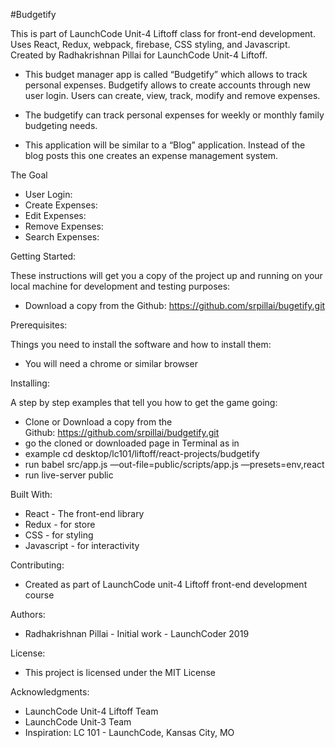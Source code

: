 #Budgetify

This is part of LaunchCode Unit-4 Liftoff class for front-end development.
Uses  React, Redux, webpack, firebase,  CSS styling,  and Javascript.
Created by Radhakrishnan Pillai for LaunchCode Unit-4 Liftoff.

- This budget manager app is called “Budgetify” which allows to track personal expenses. Budgetify allows to create accounts through new user login. Users can create, view, track, modify and remove expenses. 

- The budgetify can track personal expenses for weekly or monthly family budgeting needs.
 
- This application will be similar to a “Blog” application. Instead of the blog posts this one creates an expense management system.

The Goal

- User Login: 
- Create Expenses:
- Edit Expenses:
- Remove Expenses:
- Search Expenses:

Getting Started:

These instructions will get you a copy of the project up and running on your local machine for development and testing purposes:

* Download a copy from the Github: https://github.com/srpillai/bugetify.git

Prerequisites:

Things you need to install the software and how to install them:

* You will need a chrome or similar browser


Installing:

A step by step examples that tell you how to get the game going:
* Clone or Download a copy from the Github: https://github.com/srpillai/budgetify.git
* go the cloned or downloaded page in Terminal as in
* example cd desktop/lc101/liftoff/react-projects/budgetify
* run babel src/app.js   —out-file=public/scripts/app.js  —presets=env,react 
* run live-server public

Built With:

* React - The front-end library
* Redux - for store
* CSS - for styling
* Javascript - for interactivity

Contributing:

* Created as part of LaunchCode unit-4 Liftoff front-end development course

Authors:

* Radhakrishnan Pillai - Initial work - LaunchCoder 2019

License:

* This project is licensed under the MIT License

Acknowledgments:

* LaunchCode Unit-4 Liftoff Team
* LaunchCode Unit-3 Team
* Inspiration: LC 101 - LaunchCode, Kansas City, MO

